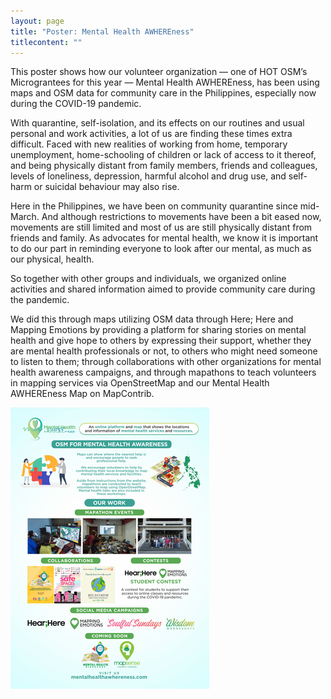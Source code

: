 ```yaml
---
layout: page
title: "Poster: Mental Health AWHEREness"
titlecontent: ""
---
```

This poster shows how our volunteer organization — one of HOT OSM’s Micrograntees for this year — Mental Health AWHEREness, has been using maps and OSM data for community care in the Philippines, especially now during the COVID-19 pandemic.



With quarantine, self-isolation, and its effects on our routines and usual personal and work activities, a lot of us are finding these times extra difficult. Faced with new realities of working from home, temporary unemployment, home-schooling of children or lack of access to it thereof, and being physically distant from family members, friends and colleagues, levels of loneliness, depression, harmful alcohol and drug use, and self-harm or suicidal behaviour may also rise.



Here in the Philippines, we have been on community quarantine since mid-March. And although restrictions to movements have been a bit eased now, movements are still limited and most of us are still physically distant from friends and family. As advocates for mental health, we know it is important to do our part in reminding everyone to look after our mental, as much as our physical, health.



So together with other groups and individuals, we organized online activities and shared information aimed to provide community care during the pandemic.



We did this through maps utilizing OSM data through Here; Here and Mapping Emotions by providing a platform for sharing stories on mental health and give hope to others by expressing their support, whether they are mental health professionals or not, to others who might need someone to listen to them; through collaborations with other organizations for mental health awareness campaigns, and through mapathons to teach volunteers in mapping services via OpenStreetMap and our Mental Health AWHEREness Map on MapContrib.

[![](/posters/poster-mentalhealth-preview.png)](/posters/poster-mentalhealth.pdf) 
